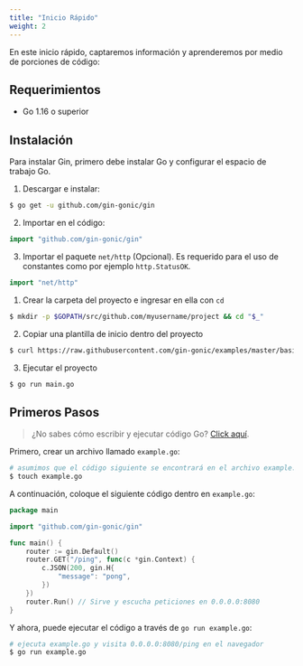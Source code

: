 ```yaml
---
title: "Inicio Rápido"
weight: 2
---
```


En este inicio rápido, captaremos información y aprenderemos por medio de porciones de código:

## Requerimientos

- Go 1.16 o superior

## Instalación

Para instalar Gin, primero debe instalar Go y configurar el espacio de trabajo Go.

1. Descargar e instalar:

```sh
$ go get -u github.com/gin-gonic/gin
```

2. Importar en el código:

```go
import "github.com/gin-gonic/gin"
```

3. Importar el paquete `net/http` (Opcional). Es requerido para el uso de constantes como por ejemplo `http.StatusOK`.

```go
import "net/http"
```

1. Crear la carpeta del proyecto e ingresar en ella con `cd`

```sh
$ mkdir -p $GOPATH/src/github.com/myusername/project && cd "$_"
```

2. Copiar una plantilla de inicio dentro del proyecto

```sh
$ curl https://raw.githubusercontent.com/gin-gonic/examples/master/basic/main.go > main.go
```

3. Ejecutar el proyecto

```sh
$ go run main.go
```

## Primeros Pasos

> ¿No sabes cómo escribir y ejecutar código Go? [Click aquí](https://golang.org/doc/code.html).

Primero, crear un archivo llamado `example.go`:

```sh
# asumimos que el código siguiente se encontrará en el archivo example.go
$ touch example.go
```

A continuación, coloque el siguiente código dentro en `example.go`:

```go
package main

import "github.com/gin-gonic/gin"

func main() {
	router := gin.Default()
	router.GET("/ping", func(c *gin.Context) {
		c.JSON(200, gin.H{
			"message": "pong",
		})
	})
	router.Run() // Sirve y escucha peticiones en 0.0.0.0:8080
}
```

Y ahora, puede ejecutar el código a través de `go run example.go`:

```sh
# ejecuta example.go y visita 0.0.0.0:8080/ping en el navegador
$ go run example.go
```
